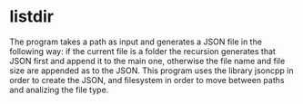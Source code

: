 # listdir
The program takes a path as input and generates a JSON file in the following way: if the current file is a folder the recursion generates that JSON first and append it to the main one, otherwise the file name and file size are appended as to the JSON. This program uses the library jsoncpp in order to create the JSON, and filesystem in order to move between paths and analizing the file type.  
